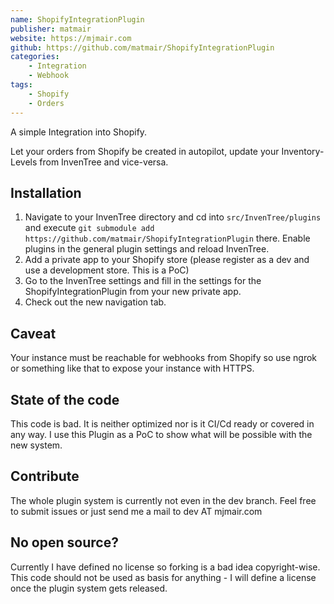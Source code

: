 ```yaml
---
name: ShopifyIntegrationPlugin
publisher: matmair
website: https://mjmair.com
github: https://github.com/matmair/ShopifyIntegrationPlugin
categories:
    - Integration
    - Webhook
tags:
    - Shopify
    - Orders
---
```

A simple Integration into Shopify.

Let your orders from Shopify be created in autopilot, update your Inventory-Levels from InvenTree and vice-versa.

## Installation

1. Navigate to your InvenTree directory and cd into `src/InvenTree/plugins` and execute `git submodule add https://github.com/matmair/ShopifyIntegrationPlugin` there. Enable plugins in the general plugin settings and reload InvenTree.
2. Add a private app to your Shopify store (please register as a dev and use a development store. This is a PoC)
3. Go to the InvenTree settings and fill in the settings for the ShopifyIntegrationPlugin from your new private app.
4. Check out the new navigation tab.

## Caveat

Your instance must be reachable for webhooks from Shopify so use ngrok or something like that to expose your instance with HTTPS.

## State of the code

This code is bad. It is neither optimized nor is it CI/Cd ready or covered in any way.
I use this Plugin as a PoC to show what will be possible with the new system.

## Contribute

The whole plugin system is currently not even in the dev branch.
Feel free to submit issues or just send me a mail to dev AT mjmair.com


## No open source?

Currently I have defined no license so forking is a bad idea copyright-wise. This code should not be used as basis for anything - I will define a license once the plugin system gets released.
